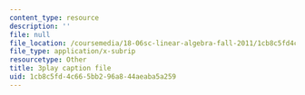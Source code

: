 ```yaml
---
content_type: resource
description: ''
file: null
file_location: /coursemedia/18-06sc-linear-algebra-fall-2011/1cb8c5fd4c665bb296a844aeaba5a259_TX_vooSnhm8.vtt
file_type: application/x-subrip
resourcetype: Other
title: 3play caption file
uid: 1cb8c5fd-4c66-5bb2-96a8-44aeaba5a259
---
```

